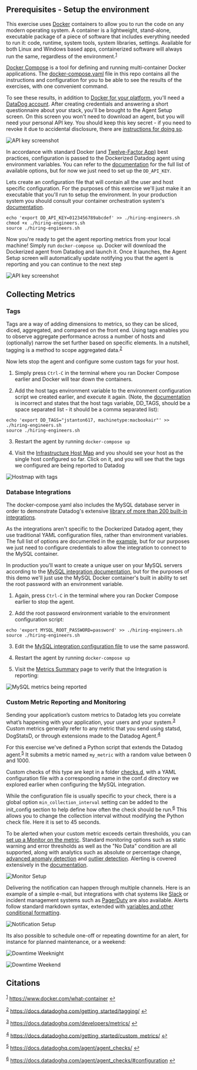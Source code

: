 ## Prerequisites - Setup the environment

This exercise uses [Docker](https://www.docker.com/) containers to allow you to run the code on any modern operating system. A container is a lightweight, stand-alone, executable package of a piece of software that includes everything needed to run it: code, runtime, system tools, system libraries, settings. Available for both Linux and Windows based apps, containerized software will always run the same, regardless of the environment.<sup id="a1">[1](#f1)</sup>

[Docker Compose](https://docs.docker.com/compose/) is a tool for defining and running multi-container Docker applications. The [docker-compose.yaml](docker-compose.yaml) file in this repo contains all the instructions and configuration for you to be able to see the results of the exercises, with one convenient command.

To see these results, in addition to [Docker for your platform](https://store.docker.com/search?type=edition&offering=community), you'll need a [DataDog account](https://app.datadoghq.com/signup). After creating credentials and answering a short questionnaire about your stack, you'll be brought to the Agent Setup screen. On this screen you won't need to download an agent, but you will need your personal API key. You should keep this key secret - if you need to revoke it due to accidental disclosure, there are [instructions for doing so](https://help.datadoghq.com/hc/en-us/articles/210267806-How-do-I-reset-my-Datadog-API-keys-).

![API key screenshot](./images/api_key.png)

In accordance with standard Docker (and [Twelve-Factor App](https://12factor.net/config)) best practices, configuration is passed to the Dockerized Datadog agent using environment variables. You can refer to the [documentation](https://github.com/DataDog/docker-dd-agent#environment-variables) for the full list of available options, but for now we just need to set up the `DD_API_KEY`.

Lets create an configuration file that will contain all the user and host specific configuration. For the purposes of this exercise we'll just make it an executable that you'll run to setup the environment. In your production system you should consult your container orchestration system's [documentation](https://kubernetes.io/docs/tasks/inject-data-application/define-environment-variable-container/).

```
echo 'export DD_API_KEY=0123456789abcdef' >> ./hiring-engineers.sh
chmod +x ./hiring-engineers.sh
source ./hiring-engineers.sh
```

Now you're ready to get the agent reporting metrics from your local machine! Simply run `docker-compose up`. Docker will download the Dockerized agent from Datadog and launch it. Once it launches, the Agent Setup screen will automatically update notifying you that the agent is reporting and you can continue to the next step

![API key screenshot](./images/agent_reporting.png)

## Collecting Metrics

### Tags
Tags are a way of adding dimensions to metrics, so they can be sliced, diced, aggregated, and compared on the front end. Using tags enables you to observe aggregate performance across a number of hosts and (optionally) narrow the set further based on specific elements. In a nutshell, tagging is a method to scope aggregated data.<sup id="a2">[2](#f2)</sup>

Now lets stop the agent and configure some custom tags for your host.

1. Simply press `Ctrl-C` in the terminal where you ran Docker Compose earlier and Docker will tear down the containers.

2. Add the host tags environment variable to the environment configuration script we created earlier, and execute it again. (Note, the [documentation](https://github.com/DataDog/datadog-agent/tree/master/Dockerfiles/agent#global-options) is incorrect and states that the host tags variable, DD_TAGS, should be a space separated list - it should be a comma separated list):
```
echo 'export DD_TAGS="jstanton617, machinetype:macbookair"' >> ./hiring-engineers.sh
source ./hiring-engineers.sh
```
3. Restart the agent by running `docker-compose up`

4. Visit the [Infrastructure Host Map](https://app.datadoghq.com/infrastructure/map) and you should see your host as the single host configured so far. Click on it, and you will see that the tags we configured are being reported to Datadog

![Hostmap with tags](./images/hostmap.png)

### Database Integrations

The docker-compose.yaml also includes the MySQL database server in order to demonstrate Datadog's extensive [library of more than 200 built-in integrations](https://docs.datadoghq.com/integrations/).

As the integrations aren't specific to the Dockerized Datadog agent, they use traditional YAML configuration files, rather than environment variables. The full list of options are documented in the [example](https://github.com/Datadog/integrations-core/blob/master/mysql/conf.yaml.example), but for our purposes we just need to configure credentials to allow the integration to connect to the MySQL container.

In production you'll want to create a unique user on your MySQL servers according to the [MySQL integration documentation](https://docs.datadoghq.com/integrations/mysql/), but for the purposes of this demo we'll just use the MySQL Docker container's built in ability to set the root password with an environment variable.

1. Again, press `Ctrl-C` in the terminal where you ran Docker Compose earlier to stop the agent.

2. Add the root password environment variable to the environment configuration script:
```
echo 'export MYSQL_ROOT_PASSWORD=password' >> ./hiring-engineers.sh
source ./hiring-engineers.sh
```
3. Edit the [MySQL integration configuration file](./datadog-agent/conf.d/mysql.yaml) to use the same password.

4. Restart the agent by running `docker-compose up`

5. Visit the [Metrics Summary](https://app.datadoghq.com/metric/summary?filter=mysql) page to verify that the Integration is reporting:

![MySQL metrics being reported](./images/mysql_metrics.png)

### Custom Metric Reporting and Monitoring

Sending your application’s custom metrics to Datadog lets you correlate what’s happening with your application, your users and your system.<sup id="a3">[3](#f3)</sup> Custom metrics generally refer to any metric that you send using statsd, DogStatsD, or through extensions made to the Datadog Agent.<sup id="a4">[4](#f4)</sup>

For this exercise we've defined a Python script that extends the Datadog agent.<sup id="a5">[5](#f5)</sup> It submits a metric named `my_metric` with a random value between 0 and 1000.

Custom checks of this type are kept in a folder [checks.d](./datadog-agent/checks.d), with a YAML configuration file with a corresponding name in the conf.d directory we explored earlier when configuring the MySQL integration.

While the configuration file is usually specific to your check, there is a global option  `min_collection_interval` setting can be added to the init_config section to help define how often the check should be run.<sup id="a6">[6](#f6)</sup> This allows you to change the collection interval without modifying the Python check file. Here it is set to 45 seconds.

To be alerted when your custom metric exceeds certain thresholds, you can [set up a Monitor on the metric](https://app.datadoghq.com/monitors#create/metric). Standard monitoring options such as static warning and error thresholds as well as the "No Data" condition are all supported, along with analytics such as absolute or percentage change, [advanced anomaly detection](https://docs.datadoghq.com/monitors/monitor_types/anomaly/) and [outlier detection](https://docs.datadoghq.com/monitors/monitor_types/outlier/). Alerting is covered extensively in the [documentation](https://docs.datadoghq.com/monitors/).

![Monitor Setup](./images/monitor_setup.png)

Delivering the notification can happen through multiple channels. Here is an example of a simple e-mail, but integrations with chat systems like [Slack](https://docs.datadoghq.com/integrations/slack/) or incident management systems such as [PagerDuty](https://www.pagerduty.com/docs/guides/datadog-integration-guide/) are also available. Alerts follow standard markdown syntax, extended with [variables and other conditional formatting](https://docs.datadoghq.com/monitors/notifications/).

![Notification Setup](./images/monitor_alert.png)

Its also possible to schedule one-off or repeating downtime for an alert, for instance for planned maintenance, or a weekend:

![Downtime Weeknight](./images/monitor_dt_weeknight.png)

![Downtime Weekend](./images/monitor_dt_weekend.png)





## Citations

<sup id="a1">[1](#f1)</sup> https://www.docker.com/what-container [↩](#a1)

<sup id="a2">[2](#f2)</sup> https://docs.datadoghq.com/getting_started/tagging/ [↩](#a2)

<sup id="a3">[3](#f3)</sup> https://docs.datadoghq.com/developers/metrics/ [↩](#a3)

<sup id="a4">[4](#f4)</sup> https://docs.datadoghq.com/getting_started/custom_metrics/ [↩](#a4)

<sup id="a5">[5](#f5)</sup> https://docs.datadoghq.com/agent/agent_checks/ [↩](#a5)

<sup id="a6">[6](#f6)</sup> https://docs.datadoghq.com/agent/agent_checks/#configuration [↩](#a6)
